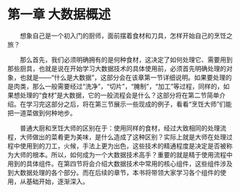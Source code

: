 # 第一章 大数据概述
&emsp;&emsp;想象自己是一个初入门的厨师，面前摆着食材和刀具，怎样开始自己的烹饪之旅？

&emsp;&emsp;那么首先，我们必须明确拥有的是何种食材，这决定了如何处理它、需要用到那些厨具，也就是说在开始学习大数据技术的具体使用前，必须首先明确处理的对象，也就是——“什么是大数据”，这部分会在该章第一节详细说明。如果要处理的是肉类，那么一般需要经过“洗净”，“切片”，“腌制”，“加工”等过程，同样的，如果想处理的“食材”是大数据，它的一般流程会是什么？这部分将在第二节简单介绍。在学习完这部分之后，将在第三节展示一些现成的例子，看看“烹饪大师”们能把一道菜做到何种地步。

&emsp;&emsp;普通大厨和烹饪大师的区别在于：使用同样的食材，经过大致相同的处理流程，大师做出的菜肴更为美味，是什么造成了这种区别？实际上就是大师在处理过程中使用到的刀工，火候，手法上更为出色，这些技术的精通程度是决定是否被称为大师的根本。所以，如何成为一个大数据技术高手？重要的就是精于使用流程中用到的具体组件。在第四节将会介绍大数据技术中常用的核心组件，这些组件涉及到大数据处理的各个部分。而在后续的章节，本书将带领大家学习各个组件的使用，从基础开始，逐渐深入。